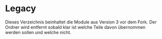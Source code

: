 # Legacy

Dieses Verzeichnis beinhaltet die Module aus Version 3 vor dem Fork.
Der Ordner wird entfernt sobald klar ist welche Teile davon übernommen werden sollen und welche nicht.
